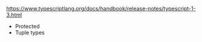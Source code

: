 
https://www.typescriptlang.org/docs/handbook/release-notes/typescript-1-3.html

- Protected
- Tuple types
